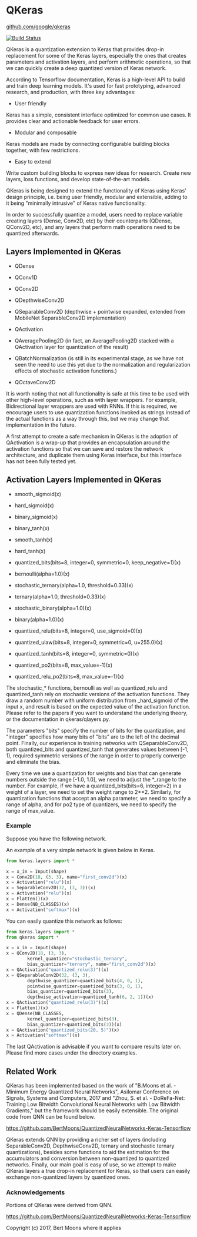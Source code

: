 # QKeras

[github.com/google/qkeras](https://github.com/google/qkeras) 

[![Build Status](https://travis-ci.org/google/qkeras.svg?branch=master)](https://travis-ci.org/google/qkeras)


QKeras is a quantization extension to Keras that provides drop-in
replacement for some of the Keras layers, especially the ones that
creates parameters and activation layers, and perform arithmetic
operations, so that we can quickly create a deep quantized version of
Keras network.

According to Tensorflow documentation, Keras is a high-level API to
build and train deep learning models. It's used for fast prototyping,
advanced research, and production, with three key advantages:

- User friendly

Keras has a simple, consistent interface optimized for common use
cases. It provides clear and actionable feedback for user errors.

- Modular and composable

Keras models are made by connecting configurable building blocks
together, with few restrictions.

- Easy to extend

Write custom building blocks to express new ideas for research. Create
new layers, loss functions, and develop state-of-the-art models.

QKeras is being designed to extend the functionality of Keras using
Keras' design principle, i.e. being user friendly, modular and
extensible, adding to it being "minimally intrusive" of Keras native
functionality.

In order to successfully quantize a model, users need to replace
variable creating layers (Dense, Conv2D, etc) by their counterparts
(QDense, QConv2D, etc), and any layers that perform math operations
need to be quantized afterwards.

## Layers Implemented in QKeras

- QDense

- QConv1D

- QConv2D

- QDepthwiseConv2D

- QSeparableConv2D (depthwise + pointwise expanded, extended from
MobileNet SeparableConv2D implementation)

- QActivation

- QAveragePooling2D (in fact, an AveragePooling2D stacked with a 
QActivation layer for quantization of the result)

- QBatchNormalization (is still in its experimental stage, as we
have not seen the need to use this yet due to the normalization 
and regularization effects of stochastic activation functions.)

- QOctaveConv2D

It is worth noting that not all functionality is safe at this time to
be used with other high-level operations, such as with layer
wrappers. For example, Bidirectional layer wrappers are used with
RNNs.  If this is required, we encourage users to use quantization
functions invoked as strings instead of the actual functions as a way
through this, but we may change that implementation in the future.

A first attempt to create a safe mechanism in QKeras is the adoption
of QActivation is a wrap-up that provides an encapsulation around the
activation functions so that we can save and restore the network
architecture, and duplicate them using Keras interface, but this
interface has not been fully tested yet.

## Activation Layers Implemented in QKeras

- smooth_sigmoid(x)

- hard_sigmoid(x)

- binary_sigmoid(x)

- binary_tanh(x)

- smooth_tanh(x)

- hard_tanh(x)

- quantized_bits(bits=8, integer=0, symmetric=0, keep_negative=1)(x)

- bernoulli(alpha=1.0)(x)

- stochastic_ternary(alpha=1.0, threshold=0.33)(x)

- ternary(alpha=1.0, threshold=0.33)(x)

- stochastic_binary(alpha=1.0)(x)

- binary(alpha=1.0)(x)

- quantized_relu(bits=8, integer=0, use_sigmoid=0)(x)

- quantized_ulaw(bits=8, integer=0, symmetric=0, u=255.0)(x)

- quantized_tanh(bits=8, integer=0, symmetric=0)(x)

- quantized_po2(bits=8, max_value=-1)(x)

- quantized_relu_po2(bits=8, max_value=-1)(x)

The stochastic_* functions, bernoulli as well as quantized_relu and
quantized_tanh rely on stochastic versions of the activation
functions. They draw a random number with uniform distribution from
_hard_sigmoid of the input x, and result is based on the expected
value of the activation function. Please refer to the papers if you
want to understand the underlying theory, or the documentation in
qkeras/qlayers.py.

The parameters "bits" specify the number of bits for the quantization,
and "integer" specifies how many bits of "bits" are to the left of the
decimal point. Finally, our experience in training networks with
QSeparableConv2D, both quantized_bits and quantized_tanh that
generates values between [-1, 1), required symmetric versions of the
range in order to properly converge and eliminate the bias.

Every time we use a quantization for weights and bias that can
generate numbers outside the range [-1.0, 1.0], we need to adjust the
*_range to the number. For example, if we have a
quantized_bits(bits=6, integer=2) in a weight of a layer, we need to
set the weight range to 2**2. Similarly, for quantization functions
that accept an alpha parameter, we need to specify a range of alpha,
and for po2 type of quantizers, we need to specify the range of
max_value.

### Example

Suppose you have the following network.

An example of a very simple network is given below in Keras.


```python
from keras.layers import *

x = x_in = Input(shape)
x = Conv2D(18, (3, 3), name="first_conv2d")(x)
x = Activation("relu")(x)
x = SeparableConv2D(32, (3, 3))(x)
x = Activation("relu")(x)
x = Flatten()(x)
x = Dense(NB_CLASSES)(x)
x = Activation("softmax")(x)
```

You can easily quantize this network as follows:

```python
from keras.layers import *
from qkeras import *

x = x_in = Input(shape)
x = QConv2D(18, (3, 3),
        kernel_quantizer="stochastic_ternary",
        bias_quantizer="ternary", name="first_conv2d")(x)
x = QActivation("quantized_relu(3)")(x)
x = QSeparableConv2D(32, (3, 3),
        depthwise_quantizer=quantized_bits(4, 0, 1),
        pointwise_quantizer=quantized_bits(3, 0, 1),
        bias_quantizer=quantized_bits(3),
        depthwise_activation=quantized_tanh(6, 2, 1))(x)
x = QActivation("quantized_relu(3)")(x)
x = Flatten()(x)
x = QDense(NB_CLASSES,
        kernel_quantizer=quantized_bits(3),
        bias_quantizer=quantized_bits(3))(x)
x = QActivation("quantized_bits(20, 5)")(x)
x = Activation("softmax")(x)
```

The last QActivation is advisable if you want to compare results later on. 
Please find more cases under the directory examples.



## Related Work

QKeras has been implemented based on the work of "B.Moons et al. -
Minimum Energy Quantized Neural Networks", Asilomar Conference on
Signals, Systems and Computers, 2017 and "Zhou, S. et al. -
DoReFa-Net: Training Low Bitwidth Convolutional Neural Networks with
Low Bitwidth Gradients," but the framework should be easily
extensible. The original code from QNN can be found below.

https://github.com/BertMoons/QuantizedNeuralNetworks-Keras-Tensorflow

QKeras extends QNN by providing a richer set of layers (including
SeparableConv2D, DepthwiseConv2D, ternary and stochastic ternary
quantizations), besides some functions to aid the estimation for the
accumulators and conversion between non-quantized to quantized
networks. Finally, our main goal is easy of use, so we attempt to make
QKeras layers a true drop-in replacement for Keras, so that users can
easily exchange non-quantized layers by quantized ones.

### Acknowledgements

Portions of QKeras were derived from QNN.

https://github.com/BertMoons/QuantizedNeuralNetworks-Keras-Tensorflow

Copyright (c) 2017, Bert Moons where it applies

